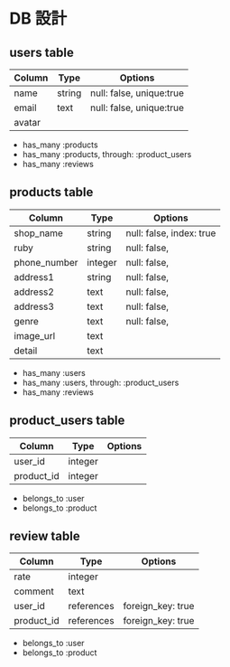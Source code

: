 # DB 設計

## users table
|Column|Type|Options|
|------|----|-------|
|name|string|null: false, unique:true|
|email|text|null: false, unique:true|
|avatar|||
- has_many :products
- has_many :products, through: :product_users
- has_many :reviews



## products table
|Column|Type|Options|
|------|----|-------|
|shop_name|string|null: false, index: true|
|ruby|string|null: false,|
|phone_number|integer|null: false,|
|address1|string|null: false,|
|address2|text|null: false,|
|address3|text|null: false,|
|genre|text|null: false,|
|image_url|text||
|detail|text||
- has_many :users
- has_many :users, through: :product_users
- has_many :reviews

## product_users table
|Column|Type|Options|
|------|----|-------|
|user_id|integer||
|product_id|integer||

- belongs_to :user
- belongs_to :product

## review table
|Column|Type|Options|
|------|----|-------|
|rate|integer||
|comment|text||
|user_id|references|foreign_key: true|
|product_id|references|foreign_key: true|

- belongs_to :user
- belongs_to :product
